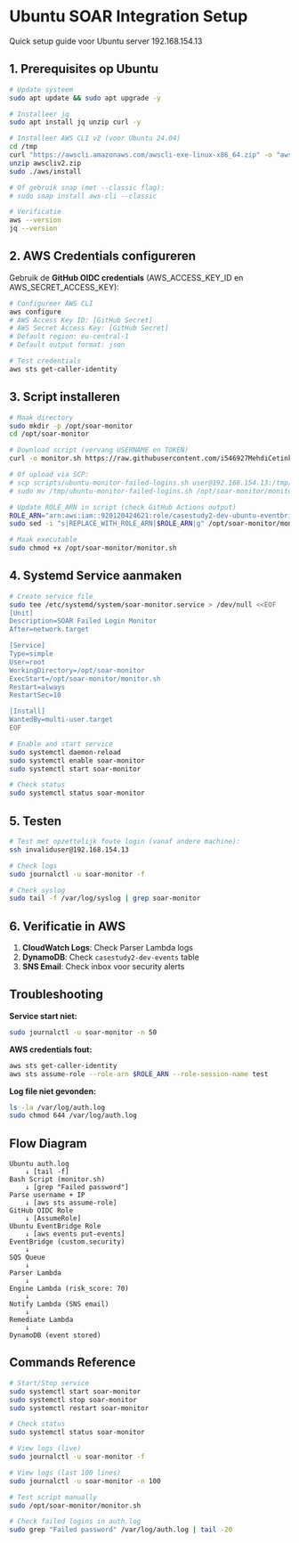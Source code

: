 # Ubuntu SOAR Integration Setup

Quick setup guide voor Ubuntu server 192.168.154.13

## 1. Prerequisites op Ubuntu

```bash
# Update systeem
sudo apt update && sudo apt upgrade -y

# Installeer jq
sudo apt install jq unzip curl -y

# Installeer AWS CLI v2 (voor Ubuntu 24.04)
cd /tmp
curl "https://awscli.amazonaws.com/awscli-exe-linux-x86_64.zip" -o "awscliv2.zip"
unzip awscliv2.zip
sudo ./aws/install

# Of gebruik snap (met --classic flag):
# sudo snap install aws-cli --classic

# Verificatie
aws --version
jq --version
```

## 2. AWS Credentials configureren

Gebruik de **GitHub OIDC credentials** (AWS_ACCESS_KEY_ID en AWS_SECRET_ACCESS_KEY):

```bash
# Configureer AWS CLI
aws configure
# AWS Access Key ID: [GitHub Secret]
# AWS Secret Access Key: [GitHub Secret]
# Default region: eu-central-1
# Default output format: json

# Test credentials
aws sts get-caller-identity
```

## 3. Script installeren

```bash
# Maak directory
sudo mkdir -p /opt/soar-monitor
cd /opt/soar-monitor

# Download script (vervang USERNAME en TOKEN)
curl -o monitor.sh https://raw.githubusercontent.com/i546927MehdiCetinkaya/casestudy2/main/scripts/ubuntu-monitor-failed-logins.sh

# Of upload via SCP:
# scp scripts/ubuntu-monitor-failed-logins.sh user@192.168.154.13:/tmp/
# sudo mv /tmp/ubuntu-monitor-failed-logins.sh /opt/soar-monitor/monitor.sh

# Update ROLE_ARN in script (check GitHub Actions output)
ROLE_ARN="arn:aws:iam::920120424621:role/casestudy2-dev-ubuntu-eventbridge"
sudo sed -i "s|REPLACE_WITH_ROLE_ARN|$ROLE_ARN|g" /opt/soar-monitor/monitor.sh

# Maak executable
sudo chmod +x /opt/soar-monitor/monitor.sh
```

## 4. Systemd Service aanmaken

```bash
# Create service file
sudo tee /etc/systemd/system/soar-monitor.service > /dev/null <<EOF
[Unit]
Description=SOAR Failed Login Monitor
After=network.target

[Service]
Type=simple
User=root
WorkingDirectory=/opt/soar-monitor
ExecStart=/opt/soar-monitor/monitor.sh
Restart=always
RestartSec=10

[Install]
WantedBy=multi-user.target
EOF

# Enable and start service
sudo systemctl daemon-reload
sudo systemctl enable soar-monitor
sudo systemctl start soar-monitor

# Check status
sudo systemctl status soar-monitor
```

## 5. Testen

```bash
# Test met opzettelijk foute login (vanaf andere machine):
ssh invaliduser@192.168.154.13

# Check logs
sudo journalctl -u soar-monitor -f

# Check syslog
sudo tail -f /var/log/syslog | grep soar-monitor
```

## 6. Verificatie in AWS

1. **CloudWatch Logs**: Check Parser Lambda logs
2. **DynamoDB**: Check `casestudy2-dev-events` table
3. **SNS Email**: Check inbox voor security alerts

## Troubleshooting

**Service start niet:**
```bash
sudo journalctl -u soar-monitor -n 50
```

**AWS credentials fout:**
```bash
aws sts get-caller-identity
aws sts assume-role --role-arn $ROLE_ARN --role-session-name test
```

**Log file niet gevonden:**
```bash
ls -la /var/log/auth.log
sudo chmod 644 /var/log/auth.log
```

## Flow Diagram

```
Ubuntu auth.log
    ↓ [tail -f]
Bash Script (monitor.sh)
    ↓ [grep "Failed password"]
Parse username + IP
    ↓ [aws sts assume-role]
GitHub OIDC Role
    ↓ [AssumeRole]
Ubuntu EventBridge Role
    ↓ [aws events put-events]
EventBridge (custom.security)
    ↓
SQS Queue
    ↓
Parser Lambda
    ↓
Engine Lambda (risk_score: 70)
    ↓
Notify Lambda (SNS email)
    ↓
Remediate Lambda
    ↓
DynamoDB (event stored)
```

## Commands Reference

```bash
# Start/Stop service
sudo systemctl start soar-monitor
sudo systemctl stop soar-monitor
sudo systemctl restart soar-monitor

# Check status
sudo systemctl status soar-monitor

# View logs (live)
sudo journalctl -u soar-monitor -f

# View logs (last 100 lines)
sudo journalctl -u soar-monitor -n 100

# Test script manually
sudo /opt/soar-monitor/monitor.sh

# Check failed logins in auth.log
sudo grep "Failed password" /var/log/auth.log | tail -20
```
